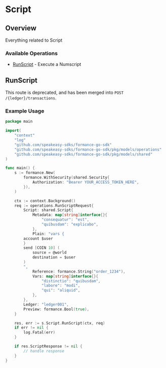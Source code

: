 # Script

## Overview

Everything related to Script

### Available Operations

* [RunScript](#runscript) - Execute a Numscript

## RunScript

This route is deprecated, and has been merged into `POST /{ledger}/transactions`.


### Example Usage

```go
package main

import(
	"context"
	"log"
	"github.com/speakeasy-sdks/formance-go-sdk"
	"github.com/speakeasy-sdks/formance-go-sdk/pkg/models/operations"
	"github.com/speakeasy-sdks/formance-go-sdk/pkg/models/shared"
)

func main() {
    s := formance.New(
        formance.WithSecurity(shared.Security{
            Authorization: "Bearer YOUR_ACCESS_TOKEN_HERE",
        }),
    )

    ctx := context.Background()    
    req := operations.RunScriptRequest{
        Script: shared.Script{
            Metadata: map[string]interface{}{
                "consequatur": "est",
                "quibusdam": "explicabo",
            },
            Plain: "vars {
        account $user
        }
        send [COIN 10] (
        	source = @world
        	destination = $user
        )
        ",
            Reference: formance.String("order_1234"),
            Vars: map[string]interface{}{
                "distinctio": "quibusdam",
                "labore": "modi",
                "qui": "aliquid",
            },
        },
        Ledger: "ledger001",
        Preview: formance.Bool(true),
    }

    res, err := s.Script.RunScript(ctx, req)
    if err != nil {
        log.Fatal(err)
    }

    if res.ScriptResponse != nil {
        // handle response
    }
}
```
